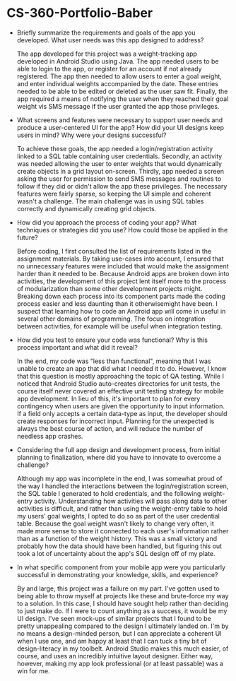 # CS-360-Portfolio-Baber


- Briefly summarize the requirements and goals of the app you developed. What user needs was this app designed to address?
    
  The app developed for this project was a weight-tracking app developed in Android Studio using Java.  The app needed users to be able to login to the app, or register for an account if not already registered.  The app then needed to allow users to enter a goal weight, and enter individual weights accompanied by the date.  These entries needed to be able to be edited or deleted as the user saw fit.  Finally, the app required a means of notifying the user when they reached their goal weight vis SMS message if the user granted the app those privileges.


- What screens and features were necessary to support user needs and produce a user-centered UI for the app? How did your UI designs keep users in mind? Why were your designs successful?
    
  To achieve these goals, the app needed a login/registration activity linked to a SQL table containing user credentials.  Secondly, an activity was needed allowing the user to enter weights that would dynamically create objects in a grid layout on-screen.  Thirdly, app needed a screen asking the user for permission to send SMS messages and routines to follow if they did or didn't allow the app these privileges.  The necessary features were fairly sparse, so keeping the UI simple and coherent wasn't a challenge.  The main challenge was in using SQL tables correctly and dynamically creating grid objects.
   
   
- How did you approach the process of coding your app? What techniques or strategies did you use? How could those be applied in the future?
    
  Before coding, I first consulted the list of requirements listed in the assignment materials.  By taking use-cases into account, I ensured that no unnecessary features were included that would make the assignment harder than it needed to be.  Because Android apps are broken down into activities, the development of this project lent itself more to the process of modularization than some other development projects might.  Breaking down each process into its component parts made the coding process easier and less daunting than it otherwisemight have been.  I suspect that learning how to code an Android app will come in useful in several other domains of programming.  The focus on integration between activities, for example will be useful when integration testing.
    
    
- How did you test to ensure your code was functional? Why is this process important and what did it reveal?
    
  In the end, my code was "less than functional", meaning that I was unable to create an app that did what I needed it to do.  However, I know that this question is mostly approaching the topic of QA testing.  While I noticed that Android Studio auto-creates directories for unit tests, the course itself never covered an effective unit testing strategy for mobile app development.  In lieu of this, it's important to plan for every contingency when users are given the opportunity to input information.  If a field only accepts a certain data-type as input, the developer should create responses for incorrect input.  Planning for the unexpected is always the best course of action, and will reduce the number of needless app crashes.
    
    
- Considering the full app design and development process, from initial planning to finalization, where did you have to innovate to overcome a challenge?
    
  Although my app was incomplete in the end, I was somewhat proud of the way I handled the interactions between the login/registration screen, the SQL table I generated to hold credentials, and the following weight-entry activity.  Understanding how activities will pass along data to other activities is difficult, and rather than using the weight-entry table to hold my users' goal weights, I opted to do so as part of the user credential table.  Because the goal weight wasn't likely to change very often, it made more sense to store it connected to each user's information rather than as a function of the weight history.  This was a small victory and probably how the data should have been handled, but figuring this out took a lot of uncertainty about the app's SQL design off of my plate.
    
    
- In what specific component from your mobile app were you particularly successful in demonstrating your knowledge, skills, and experience?

  By and large, this project was a failure on my part.  I've gotten used to being able to throw myself at projects like these and brute-force my way to a solution.  In this case, I should have sought help rather than deciding to just make do.  If I were to count anything as a success, it would be my UI design.  I've seen mock-ups of similar projects that I found to be pretty unappealing compared to the design I ultimately landed on.  I'm by no means a design-minded person, but I can appreciate a coherent UI when I use one, and am happy at least that I can tuck a tiny bit of design-literacy in my toolbelt.  Android Studio makes this much easier, of course, and uses an incredibly intuitive layout designer.  Either way, however, making my app look professional (or at least passable) was a win for me.
